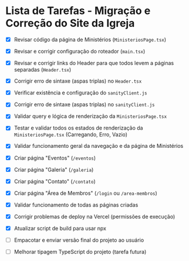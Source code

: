 # Lista de Tarefas - Migração e Correção do Site da Igreja

- [X] Revisar código da página de Ministérios (`MinisteriosPage.tsx`)
- [X] Revisar e corrigir configuração do roteador (`main.tsx`)
- [X] Revisar e corrigir links do Header para que todos levem a páginas separadas (`Header.tsx`)
- [X] Corrigir erro de sintaxe (aspas triplas) no `Header.tsx`
- [X] Verificar existência e configuração do `sanityClient.js`
- [X] Corrigir erro de sintaxe (aspas triplas) no `sanityClient.js`
- [X] Validar query e lógica de renderização da `MinisteriosPage.tsx`
- [X] Testar e validar todos os estados de renderização da `MinisteriosPage.tsx` (Carregando, Erro, Vazio)
- [X] Validar funcionamento geral da navegação e da página de Ministérios
- [X] Criar página "Eventos" (`/eventos`)
- [X] Criar página "Galeria" (`/galeria`)
- [X] Criar página "Contato" (`/contato`)
- [X] Criar página "Área de Membros" (`/login` ou `/area-membros`)
- [X] Validar funcionamento de todas as páginas criadas
- [X] Corrigir problemas de deploy na Vercel (permissões de execução)
- [X] Atualizar script de build para usar npx
- [ ] Empacotar e enviar versão final do projeto ao usuário
- [ ] Melhorar tipagem TypeScript do projeto (tarefa futura)

